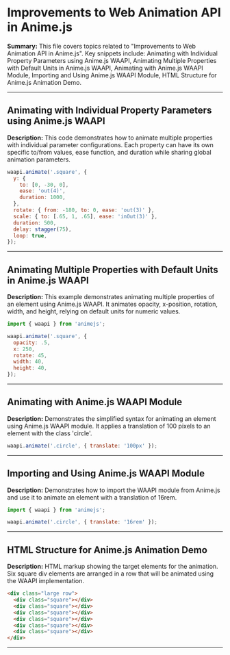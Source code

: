 # Improvements to Web Animation API in Anime.js

**Summary:** This file covers topics related to "Improvements to Web Animation API in Anime.js". Key snippets include: Animating with Individual Property Parameters using Anime.js WAAPI, Animating Multiple Properties with Default Units in Anime.js WAAPI, Animating with Anime.js WAAPI Module, Importing and Using Anime.js WAAPI Module, HTML Structure for Anime.js Animation Demo.

---

## Animating with Individual Property Parameters using Anime.js WAAPI

**Description:** This code demonstrates how to animate multiple properties with individual parameter configurations. Each property can have its own specific to/from values, ease function, and duration while sharing global animation parameters.

```javascript
waapi.animate('.square', {
  y: {
    to: [0, -30, 0],
    ease: 'out(4)',
    duration: 1000,
  },
  rotate: { from: -180, to: 0, ease: 'out(3)' },
  scale: { to: [.65, 1, .65], ease: 'inOut(3)' },
  duration: 500,
  delay: stagger(75),
  loop: true,
});
```

---

## Animating Multiple Properties with Default Units in Anime.js WAAPI

**Description:** This example demonstrates animating multiple properties of an element using Anime.js WAAPI. It animates opacity, x-position, rotation, width, and height, relying on default units for numeric values.

```javascript
import { waapi } from 'animejs';

waapi.animate('.square', {
  opacity: .5,
  x: 250,
  rotate: 45,
  width: 40,
  height: 40,
});
```

---

## Animating with Anime.js WAAPI Module

**Description:** Demonstrates the simplified syntax for animating an element using Anime.js WAAPI module. It applies a translation of 100 pixels to an element with the class 'circle'.

```javascript
waapi.animate('.circle', { translate: '100px' });
```

---

## Importing and Using Anime.js WAAPI Module

**Description:** Demonstrates how to import the WAAPI module from Anime.js and use it to animate an element with a translation of 16rem.

```javascript
import { waapi } from 'animejs';

waapi.animate('.circle', { translate: '16rem' });
```

---

## HTML Structure for Anime.js Animation Demo

**Description:** HTML markup showing the target elements for the animation. Six square div elements are arranged in a row that will be animated using the WAAPI implementation.

```html
<div class="large row">
  <div class="square"></div>
  <div class="square"></div>
  <div class="square"></div>
  <div class="square"></div>
  <div class="square"></div>
  <div class="square"></div>
</div>
```

---